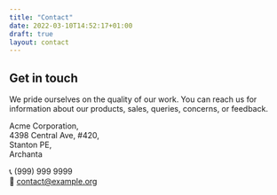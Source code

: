 ```yaml
---
title: "Contact"
date: 2022-03-10T14:52:17+01:00
draft: true
layout: contact
---
```


## Get in touch

We pride ourselves on the quality of our work. You can reach us for information about our products, sales, queries, concerns, or feedback.

Acme Corporation,  
4398 Central Ave, #420,  
Stanton PE,  
Archanta

📞 (999) 999 9999  
📧 contact@example.org
